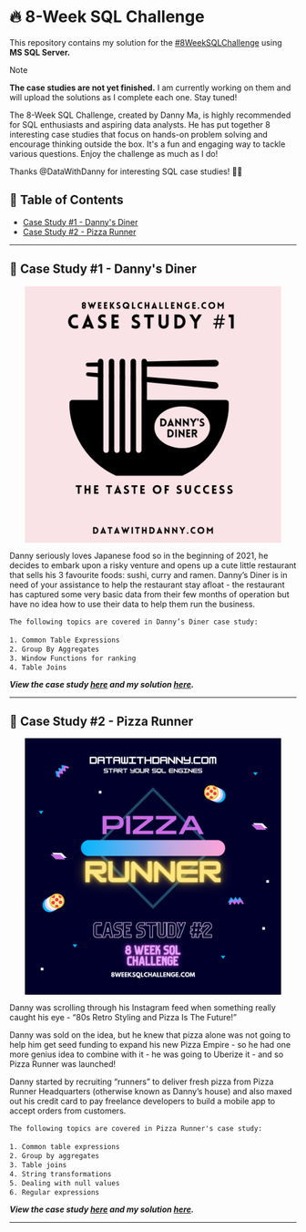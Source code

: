 # :fire: 8-Week SQL Challenge

This repository contains my solution for the [#8WeekSQLChallenge](https://8weeksqlchallenge.com/) using **MS SQL Server.** 

>[!Note]
**The case studies are not yet finished.** I am currently working on them and will upload the solutions as I complete each one. Stay tuned!

The 8-Week SQL Challenge, created by Danny Ma, is highly recommended for SQL enthusiasts and aspiring data analysts. He has put together 8 interesting case studies that focus on hands-on problem solving and encourage thinking outside the box.  It's a fun and engaging way to tackle various questions. Enjoy the challenge as much as I do!

Thanks @DataWithDanny for interesting SQL case studies! :wave:🏻


## 📕 Table of Contents
* [Case Study #1 - Danny's Diner](https://github.com/sagarsavalgi/8_Week_SQL_Challenge/tree/main/Week%20%231%20-%20Danny's%20Diner)
* [Case Study #2 - Pizza Runner]()

---
## 🍜 Case Study #1 - Danny's Diner
<p align="center">
<img src="https://github.com/sagarsavalgi/8_Week_SQL_Challenge/blob/main/IMG/%231-thumbnail.png" align="center" width="450" height="450" >

Danny seriously loves Japanese food so in the beginning of 2021, he decides to embark upon a risky venture and opens up a cute little restaurant that sells his 3 favourite foods: sushi, curry and ramen.
Danny’s Diner is in need of your assistance to help the restaurant stay afloat - the restaurant has captured some very basic data from their few months of operation but have no idea how to use their data to help them run the business.

    The following topics are covered in Danny’s Diner case study:
    
    1. Common Table Expressions
    2. Group By Aggregates
    3. Window Functions for ranking
    4. Table Joins

***View the case study [here](https://8weeksqlchallenge.com/case-study-1/) and my solution 
  [here](https://github.com/sagarsavalgi/8_Week_SQL_Challenge/tree/main/Week%20%231%20-%20Danny's%20Diner#-my-solution).***

---
## 🍕 Case Study #2 - Pizza Runner
<p align="center">
<img src="https://github.com/sagarsavalgi/8-Week-SQL-Challenge/blob/main/IMG/case2.png" align="center" width="450" height="450" >

Danny was scrolling through his Instagram feed when something really caught his eye - “80s Retro Styling and Pizza Is The Future!”

Danny was sold on the idea, but he knew that pizza alone was not going to help him get seed funding to expand his new Pizza Empire - so he had one more genius idea to combine with it - he was going to Uberize it - and so Pizza Runner was launched!

Danny started by recruiting “runners” to deliver fresh pizza from Pizza Runner Headquarters (otherwise known as Danny’s house) and also maxed out his credit card to pay freelance developers to build a mobile app to accept orders from customers.

    The following topics are covered in Pizza Runner's case study:
    
    1. Common table expressions
    2. Group by aggregates
    3. Table joins
    4. String transformations
    5. Dealing with null values
    6. Regular expressions

***View the case study [here](https://8weeksqlchallenge.com/case-study-2/) and my solution 
  [here](https://github.com/sagarsavalgi/8-Week-SQL-Challenge/tree/main/Case%20Study%20%232%20-%20Pizza%20Runner).***

  ---

